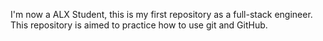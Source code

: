 I'm now a ALX Student, this is my first repository as a full-stack engineer. This repository is aimed to practice how to use git and GitHub.  
